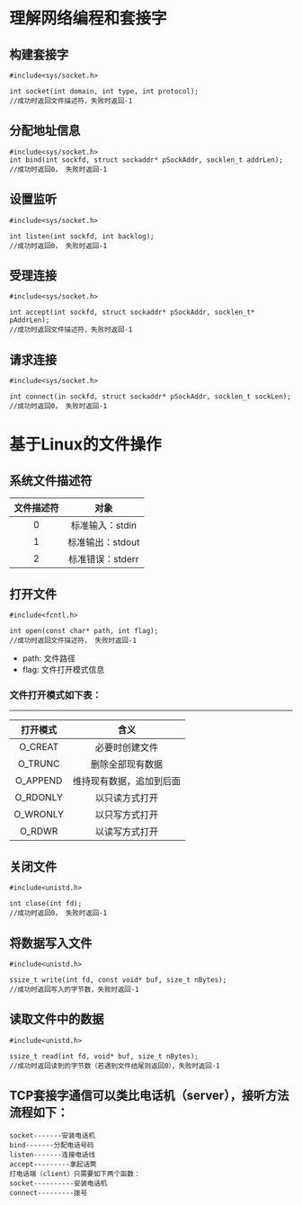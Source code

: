 # 理解网络编程和套接字
## 构建套接字
```
#include<sys/socket.h>

int socket(int domain, int type, int protocol);
//成功时返回文件描述符，失败时返回-1
```
## 分配地址信息
```
#include<sys/socket.h>
int bind(int sockfd, struct sockaddr* pSockAddr, socklen_t addrLen);
//成功时返回0， 失败时返回-1
```
## 设置监听
```
#include<sys/socket.h>

int listen(int sockfd, int backlog);
//成功时返回0， 失败时返回-1
```
## 受理连接
```
#include<sys/socket.h>

int accept(int sockfd, struct sockaddr* pSockAddr, socklen_t* pAddrLen);
//成功时返回文件描述符，失败时返回-1
```

## 请求连接
```
#include<sys/socket.h>

int connect(in sockfd, struct sockaddr* pSockAddr, socklen_t sockLen);
//成功时返回0， 失败时返回-1
```

# 基于Linux的文件操作
## 系统文件描述符
文件描述符  |对象
:--------:|:----:
0         |标准输入：stdin
1         |标准输出：stdout
2         |标准错误：stderr

## 打开文件
```
#include<fcntl.h>

int open(const char* path, int flag);
//成功时返回文件描述符， 失败时返回-1
```
- path: 文件路径
- flag: 文件打开模式信息

### 文件打开模式如下表：
---
打开模式    |含义
:---------:|:---:
O_CREAT    |必要时创建文件
O_TRUNC    |删除全部现有数据
O_APPEND   |维持现有数据，追加到后面
O_RDONLY   |以只读方式打开
O_WRONLY   |以只写方式打开
O_RDWR     |以读写方式打开

## 关闭文件
```
#include<unistd.h>

int close(int fd);
//成功时返回0， 失败时返回-1
```
## 将数据写入文件
```
#include<unistd.h>

ssize_t write(int fd, const void* buf, size_t nBytes);
//成功时返回写入的字节数，失败时返回-1
```
## 读取文件中的数据
```
#include<unistd.h>

ssize_t read(int fd, void* buf, size_t nBytes);
//成功时返回读到的字节数（若遇到文件结尾则返回0），失败时返回-1
```
## TCP套接字通信可以类比电话机（server），接听方法流程如下：
```
socket-------安装电话机
bind-------分配电话号码
listen-------连接电话线
accept---------拿起话筒
打电话端（client）只需要如下两个函数：
socket----------安装电话机
connect---------拨号
```